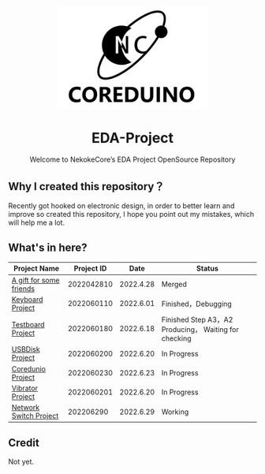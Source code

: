 <p align="center"><img src="https://github.com/NekokeCore/EDA-Project/blob/main/Keyboard_Project/Document/logo-2.png?raw=true" alt="MarkText" width="300"></p>

<h1 align="center">EDA-Project</h1>

<p align="center">Welcome to NekokeCore’s EDA Project OpenSource Repository</p>

## Why I created this repository？

Recently got hooked on electronic design, in order to better learn and improve so created this repository, I hope you point out my mistakes, which will help me a lot.

## What's in here?

| Project Name                                                                                  | Project ID | Date      | Status                     |
| --------------------------------------------------------------------------------------------- | ---------- | --------- | -------------------------- |
| [A gift for some friends](https://www.emtips.net)                                             | 2022042810 | 2022.4.28 | Merged                     |
| [Keyboard Project](https://github.com/NekokeCore/EDA-Project/tree/main/Keyboard_Project)      | 2022060110 | 2022.6.01 | Finished，Debugging         |
| [Testboard Project](https://github.com/NekokeCore/EDA-Project/tree/main/TestKeyBoard_Project) | 2022060180 | 2022.6.18 | Finished Step A3，A2 Producing， Waiting for checking|
| [USBDisk Project](https://github.com/NekokeCore/EDA-Project/tree/main/USB_Disk_Project)       | 2022060200 | 2022.6.20 | In Progress                |
| [Coredunio Project](https://github.com/NekokeCore/EDA-Project/tree/main/Coreduino_Project)    | 2022060230 | 2022.6.23 | In Progress                |
| [Vibrator Project](https://github.com/NekokeCore/EDA-Project/tree/main/Vibrator_Project)      | 2022060201 | 2022.6.20 | In Progress                |
| [Network Switch Project](https://github.com/NekokeCore/EDA-Project/tree/main/Vibrator_Project)      | 202206290 | 2022.6.29 | Working               |

## Credit

Not yet.